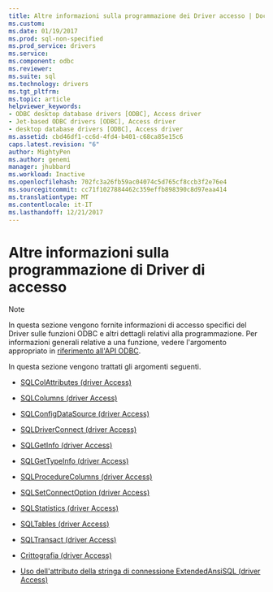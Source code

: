 ```yaml
---
title: Altre informazioni sulla programmazione dei Driver accesso | Documenti Microsoft
ms.custom: 
ms.date: 01/19/2017
ms.prod: sql-non-specified
ms.prod_service: drivers
ms.service: 
ms.component: odbc
ms.reviewer: 
ms.suite: sql
ms.technology: drivers
ms.tgt_pltfrm: 
ms.topic: article
helpviewer_keywords:
- ODBC desktop database drivers [ODBC], Access driver
- Jet-based ODBC drivers [ODBC], Access driver
- desktop database drivers [ODBC], Access driver
ms.assetid: cbd46df1-cc6d-4fd4-b401-c68ca85e15c6
caps.latest.revision: "6"
author: MightyPen
ms.author: genemi
manager: jhubbard
ms.workload: Inactive
ms.openlocfilehash: 702fc3a26fb59ac04074c5d765cf8ccb3f2e76e4
ms.sourcegitcommit: cc71f1027884462c359effb898390c8d97eaa414
ms.translationtype: MT
ms.contentlocale: it-IT
ms.lasthandoff: 12/21/2017
---
```

# <a name="other-access-driver-programming-details"></a>Altre informazioni sulla programmazione di Driver di accesso
> [!NOTE]  
>  In questa sezione vengono fornite informazioni di accesso specifici del Driver sulle funzioni ODBC e altri dettagli relativi alla programmazione. Per informazioni generali relative a una funzione, vedere l'argomento appropriato in [riferimento all'API ODBC](../../odbc/reference/syntax/odbc-api-reference.md).  
  
 In questa sezione vengono trattati gli argomenti seguenti.  
  
-   [SQLColAttributes (driver Access)](../../odbc/microsoft/sqlcolattributes-access-driver.md)  
  
-   [SQLColumns (driver Access)](../../odbc/microsoft/sqlcolumns-access-driver.md)  
  
-   [SQLConfigDataSource (driver Access)](../../odbc/microsoft/sqlconfigdatasource-access-driver.md)  
  
-   [SQLDriverConnect (driver Access)](../../odbc/microsoft/sqldriverconnect-access-driver.md)  
  
-   [SQLGetInfo (driver Access)](../../odbc/microsoft/sqlgetinfo-access-driver.md)  
  
-   [SQLGetTypeInfo (driver Access)](../../odbc/microsoft/sqlgettypeinfo-access-driver.md)  
  
-   [SQLProcedureColumns (driver Access)](../../odbc/microsoft/sqlprocedurecolumns-access-driver.md)  
  
-   [SQLSetConnectOption (driver Access)](../../odbc/microsoft/sqlsetconnectoption-access-driver.md)  
  
-   [SQLStatistics (driver Access)](../../odbc/microsoft/sqlstatistics-access-driver.md)  
  
-   [SQLTables (driver Access)](../../odbc/microsoft/sqltables-access-driver.md)  
  
-   [SQLTransact (driver Access)](../../odbc/microsoft/sqltransact-access-driver.md)  
  
-   [Crittografia (driver Access)](../../odbc/microsoft/encryption-access-driver.md)  
  
-   [Uso dell'attributo della stringa di connessione ExtendedAnsiSQL (driver Access)](../../odbc/microsoft/using-the-extendedansisql-connection-string-attribute-access-driver.md)
